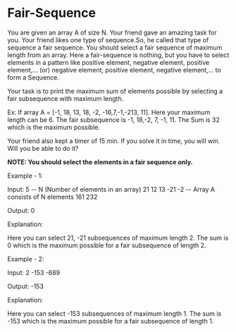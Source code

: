# Fair-Sequence
You are given an array A of size N. Your friend gave an amazing task for you. Your friend likes one type of sequence.So, he called that type of sequence a fair sequence.  You should select a fair sequence of maximum length from an array.
Here a fair-sequence is nothing, but you have to select elements in a pattern like positive element, negative element, positive element,... 
(or) negative element, positive element, negative element,... to form a Sequence.

Your task is to print the maximum sum of elements
possible by selecting a fair subsequence with maximum length.

Ex: If array A = [-1, 18, 13, 18, -2, -16,7,-1,-213, 11]. Here your maximum length can be 6. 
The fair subsequence is -1, 18,-2, 7, -1, 11. The Sum is 32 which is the maximum possible.

Your friend also kept a timer of 15 min. If you solve it in time, you will win. Will you be able to do it?

<b>NOTE: You should select the elements in a fair sequence only.</b>

Example - 1:

Input:
5  -- N (Number of elements in an array) 
21 12 13 -21 -2   -- Array A consists of N elements 161 232

Output:
0

Explanation:

Here you can select 21, -21 subsequences of maximum length 2.
The sum is 0 which is the maximum possible for a fair subsequence of length 2.


Example - 2:

Input:
2 
-153 -689

Output:
-153

Explanation:

Here you can select -153 subsequences of maximum length 1.
The sum is -153 which is the maximum possible for a fair subsequence of length 1.
